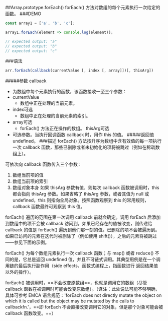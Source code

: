##Array.prototype.forEach()
forEach() 方法对数组的每个元素执行一次给定的函数。
###DEMO
```javascript
const array1 = ['a', 'b', 'c'];

array1.forEach(element => console.log(element));

// expected output: "a"
// expected output: "b"
// expected output: "c"
```
###语法
```javascript
arr.forEach(callback(currentValue [, index [, array]])[, thisArg])
```
#####参数
callback
- 为数组中每个元素执行的函数，该函数接收一至三个参数：
- currentValue
  - 数组中正在处理的当前元素。
- index可选
  - 数组中正在处理的当前元素的索引。
- array可选
  - forEach() 方法正在操作的数组。
thisArg可选
- 可选参数。当执行回调函数 callback 时，用作 this 的值。
#####返回值
undefined。
###描述
forEach() 方法按升序为数组中含有效值的每一项执行一次 callback 函数，那些已删除或者未初始化的项将被跳过（例如在稀疏数组上）。

可依次向 callback 函数传入三个参数：
1. 数组当前项的值
2. 数组当前项的索引
3. 数组对象本身
如果 thisArg 参数有值，则每次 callback 函数被调用时，this 都会指向 thisArg 参数。如果省略了 thisArg 参数，或者其值为 null 或 undefined，this 则指向全局对象。按照函数观察到 this 的常用规则，callback 函数最终可观察到 this 值。

forEach() 遍历的范围在第一次调用 callback 前就会确定。调用 forEach 后添加到数组中的项不会被 callback 访问到。如果已经存在的值被改变，则传递给 callback 的值是 forEach() 遍历到他们那一刻的值。已删除的项不会被遍历到。如果已访问的元素在迭代时被删除了（例如使用 shift()），之后的元素将被跳过——参见下面的示例。

forEach() 为每个数组元素执行一次 callback 函数；与 map() 或者 reduce() 不同的是，它总是返回 undefined 值，并且不可链式调用。其典型用例是在一个调用链的最后执行副作用（side effects，函数式编程上，指函数进行 返回结果值 以外的操作）。

forEach() 被调用时，==不会改变原数组==，也就是调用它的数组（尽管 callback 函数在被调用时可能会改变原数组）。（译注：此处说法可能不够明确，具体可参考 EMCA 语言规范：'forEach does not directly mutate the object on which it is called but the object may be mutated by the calls to callbackfn.'，==即 forEach 不会直接改变调用它的对象，但是那个对象可能会被 callback 函数改变。==）